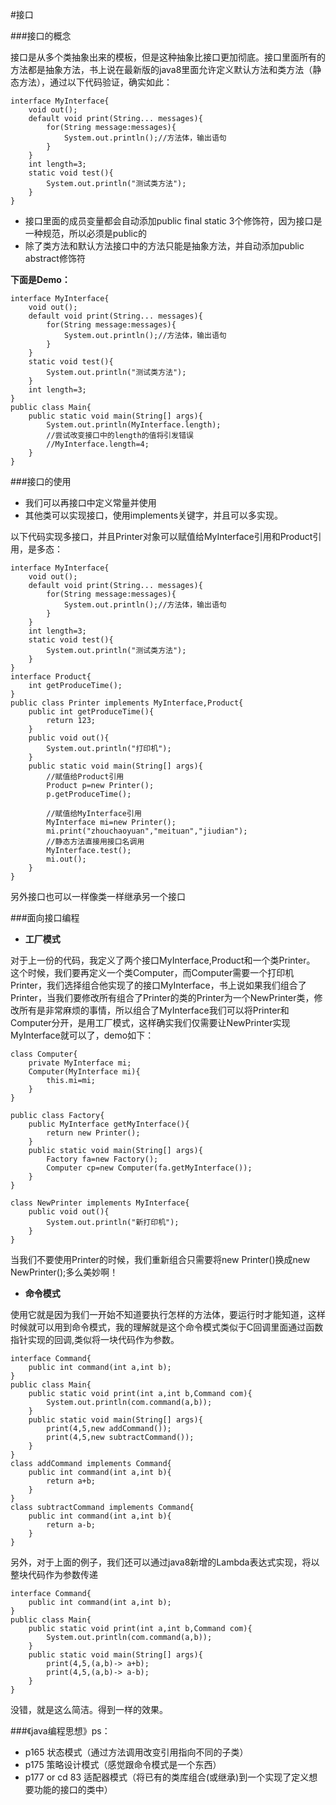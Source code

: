 #接口


###接口的概念

接口是从多个类抽象出来的模板，但是这种抽象比接口更加彻底。接口里面所有的方法都是抽象方法，书上说在最新版的java8里面允许定义默认方法和类方法（静态方法），通过以下代码验证，确实如此：

    interface MyInterface{
		void out();
    	default void print(String... messages){
			for(String message:messages){
    			System.out.println();//方法体，输出语句
			}
    	}
		int length=3;
		static void test(){
			System.out.println("测试类方法");
		}
    }


- 接口里面的成员变量都会自动添加public final static 3个修饰符，因为接口是一种规范，所以必须是public的
- 除了类方法和默认方法接口中的方法只能是抽象方法，并自动添加public abstract修饰符

**下面是Demo：**

	interface MyInterface{
		void out();
    	default void print(String... messages){
			for(String message:messages){
    			System.out.println();//方法体，输出语句
			}
    	}
		static void test(){
			System.out.println("测试类方法");
		}
		int length=3;
    }
	public class Main{
		public static void main(String[] args){
			System.out.println(MyInterface.length);
			//尝试改变接口中的length的值将引发错误
			//MyInterface.length=4;
		}
	}


###接口的使用

- 我们可以再接口中定义常量并使用
- 其他类可以实现接口，使用implements关键字，并且可以多实现。

以下代码实现多接口，并且Printer对象可以赋值给MyInterface引用和Product引用，是多态：

	interface MyInterface{
		void out();
    	default void print(String... messages){
			for(String message:messages){
    			System.out.println();//方法体，输出语句
			}
    	}
		int length=3;
		static void test(){
			System.out.println("测试类方法");
		}
    }
	interface Product{
		int getProduceTime();
	}
	public class Printer implements MyInterface,Product{
		public int getProduceTime(){
			return 123;
		}
		public void out(){
			System.out.println("打印机");
		}
		public static void main(String[] args){
			//赋值给Product引用
			Product p=new Printer();
			p.getProduceTime();

			//赋值给MyInterface引用
			MyInterface mi=new Printer();
			mi.print("zhouchaoyuan","meituan","jiudian");
			//静态方法直接用接口名调用
			MyInterface.test();
			mi.out(); 
		}
	}


另外接口也可以一样像类一样继承另一个接口



###面向接口编程

- **工厂模式**

对于上一份的代码，我定义了两个接口MyInterface,Product和一个类Printer。
这个时候，我们要再定义一个类Computer，而Computer需要一个打印机Printer，我们选择组合他实现了的接口MyInterface，书上说如果我们组合了Printer，当我们要修改所有组合了Printer的类的Printer为一个NewPrinter类，修改所有是非常麻烦的事情，所以组合了MyInterface我们可以将Printer和Computer分开，是用工厂模式，这样确实我们仅需要让NewPrinter实现MyInterface就可以了，demo如下：


	class Computer{	
		private MyInterface mi;
		Computer(MyInterface mi){
			this.mi=mi;
		}
	}

	public class Factory{
		public MyInterface getMyInterface(){
			return new Printer();
		}
		public static void main(String[] args){
			Factory fa=new Factory();
			Computer cp=new Computer(fa.getMyInterface());
		}
	}

	class NewPrinter implements MyInterface{
		public void out(){
			System.out.println("新打印机");
		}
	}

当我们不要使用Printer的时候，我们重新组合只需要将new Printer()换成new NewPrinter();多么美妙啊！

- **命令模式**

使用它就是因为我们一开始不知道要执行怎样的方法体，要运行时才能知道，这样时候就可以用到命令模式，我的理解就是这个命令模式类似于C回调里面通过函数指针实现的回调,类似将一块代码作为参数。

	interface Command{
		public int command(int a,int b);
	} 
	public class Main{
		public static void print(int a,int b,Command com){
			System.out.println(com.command(a,b));
		}
		public static void main(String[] args){
			print(4,5,new addCommand());
			print(4,5,new subtractCommand());
		}
	}
	class addCommand implements Command{
		public int command(int a,int b){
			return a+b;
		}
	}
	class subtractCommand implements Command{
		public int command(int a,int b){
			return a-b;
		}
	}



另外，对于上面的例子，我们还可以通过java8新增的Lambda表达式实现，将以整块代码作为参数传递

	interface Command{
		public int command(int a,int b);
	} 
	public class Main{
		public static void print(int a,int b,Command com){
			System.out.println(com.command(a,b));
		}
		public static void main(String[] args){
			print(4,5,(a,b)-> a+b);
			print(4,5,(a,b)-> a-b);
		}
	}

没错，就是这么简洁。得到一样的效果。


###《java编程思想》ps：

- p165 状态模式（通过方法调用改变引用指向不同的子类）
- p175 策略设计模式（感觉跟命令模式是一个东西）
- p177 or cd 83 适配器模式（将已有的类库组合(或继承)到一个实现了定义想要功能的接口的类中）